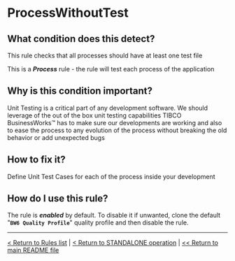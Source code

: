 # ProcessWithoutTest

## What condition does this detect?

This rule checks that all processes should have at least one test file

This is a ***Process*** rule - the rule will test each process of the application

## Why is this condition important?

Unit Testing is a critical part of any development software. We should leverage of the out of the box unit testing capabilities TIBCO BusinessWorks™ has to make sure our developments are working and also to ease the process to any evolution of the process without breaking the old behavior or add unexpected bugs

## How to fix it?

Define Unit Test Cases for each of the process inside your development

## How do I use this rule?

The rule is **_enabled_** by default. To disable it if unwanted, clone the default "**`BW6 Quality Profile`**" quality profile and then disable the rule.

---
[< Return to Rules list](./RULES.md) | [< Return to STANDALONE operation](../STANDALONE.md) | [<< Return to main README file](../../README.md)
